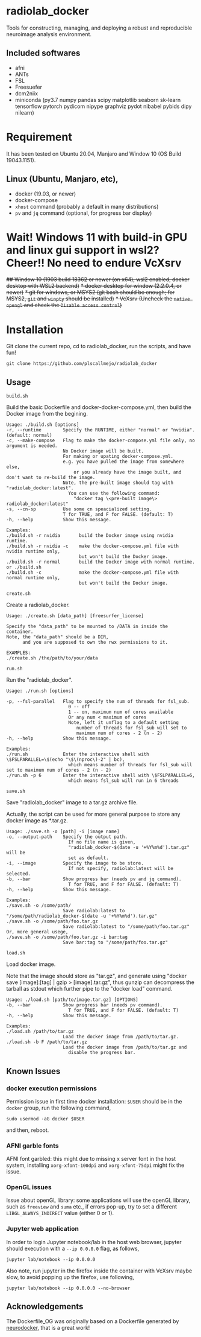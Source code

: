 # radiolab_docker

Tools for constructing, managing, and deploying a robust and reproducible neuroimage analysis environment.

## Included softwares
* afni
* ANTs
* FSL
* Freesuefer
* dcm2niix
* miniconda (py3.7 numpy pandas scipy matplotlib seaborn sk-learn tensorflow pytorch pydicom nipype graphviz pydot nibabel pybids dipy nilearn)

# Requirement
It has been tested on Ubuntu 20.04, Manjaro and Window 10 (OS Build 19043.1151).

## Linux (Ubuntu, Manjaro, etc),
* docker (19.03, or newer)
* docker-compose
* `xhost` command (probably a default in many distributions)
* `pv` and `jq` command (optional, for progress bar display)

# Wait! Windows 11 with build-in GPU and linux gui support in wsl2? Cheer!! No need to endure VcXsrv
~~## Window 10 (1903 build 18362 or newer (on x64), wsl2 enabled, docker desktop with WSL2 backend)~~
~~* docker desktop for window (2.2.0.4, or newer)~~
~~* git for windows, or MSYS2 (git bash should be enough; for MSYS2, `git` and `winpty` should be installed)~~
~~* VcXsrv (Uncheck the `native opengl` and check the `Disable access control`)~~

# Installation
Git clone the current repo, cd to radiolab_docker, run the scripts, and have fun!
```
git clone https://github.com/plscallmejo/radiolab_docker
```

## Usage
`build.sh`

Build the basic Dockerfile and docker-docker-compose.yml,
then build the Docker image from the begining.


```
Usage: ./build.sh [options]
-r, --runtime        Specify the RUNTIME, either "normal" or "nvidia". (default: normal)
-c, --make-compose   Flag to make the docker-compose.yml file only, no argument is needed.
                     No Docker image will be built.
                     For making or upating docker-compose.yml.
                     e.g. you have pulled the image from somewhere else,
                         or you already have the image built, and don't want to re-build the image.
                     Note, the pre-built image should tag with "radiolab_docker:latest".
                       You can use the following command:
                         "docker tag \<pre-built image\> radiolab_docker:latest"
-s, --cn-sp          Use some cn speacialized setting.
                     T for TRUE, and F for FALSE. (default: T)
-h, --help           Show this message.

Examples:
./build.sh -r nvidia       build the Docker image using nvidia runtime.
./build.sh -r nvidia -c    make the docker-compose.yml file with nvidia runtime only,
                           but won't build the Docker image.
./build.sh -r normal       build the Docker image with normal runtime.
or ./build.sh
./build.sh -c              make the docker-compose.yml file with normal runtime only,
                           but won't build the Docker image.
```


`create.sh`

Create a radiolab_docker.


```
Usage: ./create.sh [data_path] [freesurfer_license]

Specify the "data_path" to be mounted to /DATA in inside the container.
Note, the "data_path" should be a DIR,
      and you are supposed to own the rwx permissions to it.

EXAMPLES:
./create.sh /the/path/to/your/data
```


`run.sh`

Run the "radiolab_docker".


```
Usage: ./run.sh [options]

-p, --fsl-parallel   Flag to specify the num of threads for fsl_sub.
                       0 -- off
                       1 -- on, maximum num of cores available
                       Or any num < maximum of cores
                       Note, left it unflag to a default setting
                          number of threads for fsl_sub will set to
                          maximum num of cores - 2 (n - 2)
-h, --help           Show this message.

Examples:
./run.sh             Enter the interactive shell with \$FSLPARALLEL=\$(echo "\$\(nproc\)-2" | bc),
                       which means number of threads for fsl_sub will set to maximum num of cores - 2 (n - 2)
./run.sh -p 6        Enter the interactive shell with \$FSLPARALLEL=6,
                       which means fsl_sub will run in 6 threads
```


`save.sh`

Save "radiolab_docker" image to a tar.gz archive file.

Actually, the script can be used for more general
purpose to store any docker image as \*.tar.gz.


```
Usage: ./save.sh -o [path] -i [image name]
-o, --output-path    Specify the output path.
                       If no file name is given,
                       "radiolab_docker-$(date -u '+%Y%m%d').tar.gz" will be
                       set as default.
-i, --image          Specify the image to be store.
                       If not specify, radiolab:latest will be selected.
-b, --bar            Show progress bar (needs pv and jq command).
                       T for TRUE, and F for FALSE. (default: T)
-h, --help           Show this message.

Examples:
./save.sh -o /some/path/
                     Save radiolab:latest to "/some/path/radiolab_docker-$(date -u '+%Y%m%d').tar.gz"
./save.sh -o /some/path/foo.tar.gz
                     Save radiolab:latest to "/some/path/foo.tar.gz"
Or, more general usege,
./save.sh -o /some/path/foo.tar.gz -i bar:tag
                     Save bar:tag to "/some/path/foo.tar.gz"
```


`load.sh`

Load docker image.

Note that the image should store as "tar.gz",
and generate using "docker save [image]:[tag] | gzip > [image].tar.gz",
thus gunzip can decompress the tarball as stdout which further pipe to
the "docker load" command.


```
Usage: ./load.sh [path/to/image.tar.gz] [OPTIONS]
-b, --bar            Show progress bar (needs pv command).
                       T for TRUE, and F for FALSE. (default: T)
-h, --help           Show this message.

Examples:
./load.sh /path/to/tar.gz
                     Load the docker image from /path/to/tar.gz.
./load.sh -b F /path/to/tar.gz
                     Load the docker image from /path/to/tar.gz and
                       disable the progress bar.
```


## Known Issues

### docker execution permissions
Permission issue in first time docker installation: `$USER` should be in the `docker` group, run the following
command,

`sudo usermod -aG docker $USER`

and then, reboot.


### AFNI garble fonts
AFNI font garbled: this might due to missing x server font in the host system,
installing `xorg-xfont-100dpi` and `xorg-xfont-75dpi` might fix the issue.

### OpenGL issues
Issue about openGL library: some applications will use the openGL library, such as `freeview` and `suma` etc.,
if errors pop-up, try to set a different `LIBGL_ALWAYS_INDIRECT` value (either 0 or 1).

### Jupyter web application
In order to login Jupyter notebook/lab in the host web browser, jupyter should execution with a `--ip 0.0.0.0` flag, as follows,
```
jupyter lab/notebook --ip 0.0.0.0
```
Also note, run jupyter in the firefox inside the container with VcXsrv maybe slow, to avoid popping up the firefox, use following,
```
jupyter lab/notebook --ip 0.0.0.0 --no-browser
```

## Acknowledgements
The Dockerfile_OG was originally based on a Dockerfile generated by [neurodocker](https://github.com/ReproNim/neurodocker),
that is a great work!

